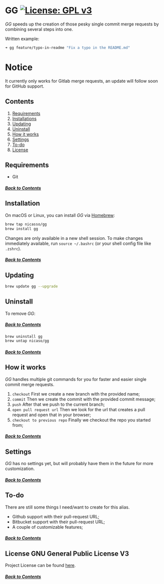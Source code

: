 # GG [![License: GPL v3](https://img.shields.io/badge/License-GPLv3-blue.svg)](LICENSE.md)

*GG* speeds up the creation of those pesky single commit merge requests by combining several steps into one.

Written example:

```bash
➜ gg feature/typo-in-readme "Fix a typo in the README.md"
```

# Notice

It currently only works for Gitlab merge requests, an update will follow soon for GitHub support.

## Contents

1. [Requirements](#requirements)
2. [Installations](#installation)
3. [Updating](#updating)
4. [Uninstall](#uninstall)
5. [How it works](#how-it-works)
6. [Settings](#settings)
7. [To-do](#to-do)
8. [License](#license-gnu-general-public-license-v3)

## Requirements

- Git

##### [Back to Contents](#contents)

## Installation

On macOS or Linux, you can install *GG* via [Homebrew](https://brew.sh/):

```bash
brew tap nicasso/gg
brew install gg
```

Changes are only available in a new shell session. To make changes immediately
available, run `source ~/.bashrc` (or your shell config file like `.zshrc`).

##### [Back to Contents](#contents)

## Updating

```bash
brew update gg --upgrade
```

## Uninstall

To remove *GG*:

##### [Back to Contents](#contents)

```bash
brew uninstall gg
brew untap nicaso/gg
```

##### [Back to Contents](#contents)

## How it works

*GG* handles multiple git commands for you for faster and easier single commit merge requests.

1. `checkout` First we create a new branch with the provided name;
2. `commit` Then we create the commit with the provided commit message;
3. `push` After that we push to the current branch;
4. `open pull request url` Then we look for the url that creates a pull request and open that in your browser;
5. `checkout to previous repo` Finally we checkout the repo you started from;

##### [Back to Contents](#contents)

## Settings

*GG* has no settings yet, but will probably have them in the future for more customization.

##### [Back to Contents](#contents)

## To-do

There are still some things I need/want to create for this alias.

- Github support with their pull-request URL;
- Bitbucket support with their pull-request URL;
- A couple of customizable features;

##### [Back to Contents](#contents)

## License GNU General Public License V3
Project License can be found [here](LICENSE.md).

##### [Back to Contents](#contents)